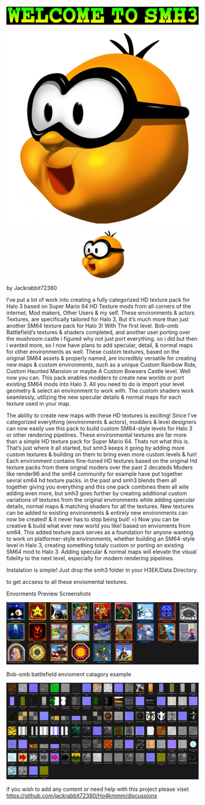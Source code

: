 ![Screenshot](https://github.com/jackrabbit72380/Ho4kmmm/blob/master/common/H3EK/data/smh3/previews/welcometosmh3.jpg)

![Screenshot](https://github.com/jackrabbit72380/Ho4kmmm/blob/master/common/H3EK/data/smh3/segment/segment2.07D50.rgba16.png)
<p align="center" width="100%">
    <img width="25%" src="https://github.com/jackrabbit72380/Ho4kmmm/blob/master/common/H3EK/data/smh3/segment/segment2.07D50.rgba16.png"> 
</p>

by Jackrabbit72380



I’ve put a lot of work into creating a fully categorized HD texture pack for Halo 3 based on Super Mario 64 HD Texture mods from all corners of the internet, Mod makers, Other Users \& my self. These environments \& actors Textures, are specifically tailored for Halo 3, But it’s much more than just another SM64 texture pack for Halo 3! With The first level. Bob-omb Battlefield’s textures \& shaders completed, and another user porting over the mushroom castle i figured why not just port everything. so i did but then i wanted more, so I now have plans to add specular, detail, \& normal maps for other environments as well. These custom textures, based on the original SM64 assets \& properly named, are incredibly versatile for creating new maps \& custom environments, such as a unique Custom Rainbow Ride, Custom Haunted Mansion or maybe A Custom Bowsers Castle level. Well now you can. This pack enables modders to create new worlds or port existing SM64 mods into Halo 3. All you need to do is import your level geometry \& select an environment to work with. The custom shaders work seamlessly, utilizing the new specular details \& normal maps for each texture used in your map.

The ability to create new maps with these HD textures is exciting! Since I’ve categorized everything (environments \& actors), modders \& level designers can now easily use this pack to build custom SM64-style levels for Halo 3 or other rendering pipelines. These environmental textures are far more than a simple HD texture pack for Super Mario 64. Thats not what this is. That’s just where it all started, but smh3 keeps it going by adding more custom textures \& building on them to bring even more custom levels \& fun! Each environment contains fine-tuned HD textures based on the original Hd texture packs from there orignal moders over the past 2 decateds Moders like render96 and the sm64 community for example have put together sevral sm64 hd texture packs. in the past and smh3 blends them all together giving you everything and this one pack combines them all wile adding even more, but smh3 goes further by creating additional custom variations of textures from the original environments while adding specular details, normal maps \& matching shaders for all the textures. New textures can be added to existing environments \& entirely new environments can now be created! \& it never has to stop being buit! =) Now you can be creative \& build what ever new world you like! based on envioments from sm64. This added texture pack serves as a foundation for anyone wanting to work on platformer-style environments, whether building an SM64-style level in Halo 3, creating something totaly custom or porting an existing SM64 mod to Halo 3. Adding specular \& normal maps will elevate the visual fidelity to the next level, especially for modern rendering pipelines.



Instalation is simple! Just drop the smh3 folder in your H3EK/Data Directory.

to get accsess to all these enviomental textures.


Envorments Preview Screenshots

![Screenshot](https://github.com/jackrabbit72380/Ho4kmmm/blob/master/common/H3EK/data/smh3/previews/envorments_preview.jpg)


Bob-omb battlefield envioment catagory example

![Screenshot](https://github.com/jackrabbit72380/Ho4kmmm/blob/master/common/H3EK/data/smh3/previews/envioment%20example.jpg)


if you wish to add any content or need help with this project please viset https://github.com/jackrabbit72380/Ho4kmmm/discussions
















